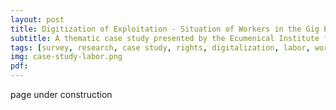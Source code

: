 ```yaml
---
layout: post
title: Digitization of Exploitation - Situation of Workers in the Gig Economy
subtitle: A thematic case study presented by the Ecumenical Institute for Labor Education and Research together with the Computer Professionals' Union and World Association for Christian Communication
tags: [survey, research, case study, rights, digitalization, labor, workers, gig economy]
img: case-study-labor.png
pdf:
---
```


page under construction

<!--more-->
